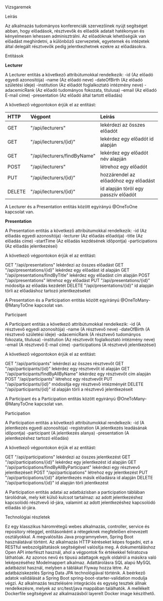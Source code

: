 Vizsgaremek

Leírás

Az alkalmazás tudományos konferenciák szervezőinek nyújt segítséget abban, hogy előadások, résztvevők és előadók
adatait hatékonyan és kényelmesen lehessen adminisztrálni. Az előadóknak lehetőségük van előadást meghirdetni, 
a különböző szervezetek, egyetemek és intézetek által delegált résztvevők pedig jelentkezhetnek ezekre az előadásokra.

Entitások

**Lecturer**

A Lecturer entitás a következő attribútumokkal rendelkezik:
-id (Az előadó egyedi azonosítója)
-name (Az előadó neve)
-dateOfBirth (Az előadó születési ideje)
-institution (Az előadót foglalkoztató intézmény neve)
-adacemicRank (Az előadó tudományos fokozata, titulusa)
-email (Az előadó E-mail címe)
-presentation (Az előadó által tartott előadás)

A következő végpontokon érjük el az entitást:


| HTTP   | Végpont                     | Leírás                                |
|:-------|:----------------------------|:--------------------------------------|
| GET    | "/api/lecturers"            | lekérdezi az összes előadót           |
| GET    | "/api/lecturers/{id}"       | lekérdez egy előadót id alapján       |
| GET    | "/api/lecturers/findByName" | lekérdez egy előadót név alapján      |
| POST   | "/api/lecturers"            | létrehoz egy előadót                  |
| PUT    | "/api/lecturers/{id}"       | hozzárendel az előadóhoz egy előadást |
| DELETE | "/api/lecturers/{id}"       | id alapján töröl egy passzív előadót  |

A Lecturer és a Presentation entitás között egyirányú @OneToOne kapcsolat van.


**Presentation**

A Presentation entitás a következő attribútumokkal rendelkezik:
-id (Az előadás egyedi azonosítója)
-lecturer (Az előadás előadója)
-title (Az előadás címe)
-startTime (Az előadás kezdésének időpontja)
-participations (Az előadás jelentkezései)

A következő végpontokon érjük el az entitást:

GET	    "/api/presentations"	           lekérdezi az összes előadást
GET	    "/api/presentations/{id}"	       lekérdez egy előadást id alapján
GET     "/api/presentations/findByTitle"   lekérdez egy előadást cím alapján
POST    "/api/presentations"	           létrehoz egy előadást
PUT	    "/api/presentations/{id}"	       módosítja az előadás kezdetét
DELETE	"/api/presentations/{id}"	       id alapján törli az előadáshoz tartozó jelentkezéseket

A Presentation és a Participation entitás között egyirányú @OneToMany-@ManyToOne kapcsolat van.


Participant

A Participant entitás a következő attribútumokkal rendelkezik:
-id (A résztvevő egyedi azonosítója)
-name (A résztvevő neve)
-dateOfBirth (A résztvevő születési ideje)
-adacemicRank (A résztvevő tudományos fokozata, titulusa)
-institution (Az résztvevőt foglalkoztató intézmény neve)
-email (A résztvevő E-mail címe)
-participations (A résztvevő jelentkezései)

A következő végpontokon érjük el az entitást:

GET	    "/api/participants"	                   lekérdezi az összes résztvevőt
GET	    "/api/participants/{id}"	           lekérdez egy résztvevőt id alapján
GET     "/api/participants/findByAllByName"    lekérdez egy résztvevőt cím alapján
POST    "/api/participants"	                   létrehoz egy résztvevőt
PUT	    "/api/participants/{id}"	           módosítja egy résztvevő intézményét
DELETE	"/api/participants/{id}"	           id alapján törli a résztvevő jelentkezéseit

A Participant és a Participation entitás között egyirányú @OneToMany-@ManyToOne kapcsolat van.

Participation

A Participation entitás a következő attribútumokkal rendelkezik:
-id (A jelentkezés egyedi azonosítója)
-registration (A jelentkezés leadásának időpontja)
-participant (A jelentkezés alanya)
-presentation (A jelentkezéshez tartozó előadás)

A következő végpontokon érjük el az entitást:



GET	    "/api/participations"	                        lekérdezi az összes jelentkezést
GET	    "/api/participations/{id}"	                    lekérdez egy jelentkezést id alapján
GET     "/api/participations/findByAllByParticipant"    lekérdezi egy résztvevő jelentkezéseit
POST    "/api/participations"	                        létrehoz egy jelentkezést
PUT	    "/api/participations/{id}"	                    átjelentkezés másik előadásra id alapján
DELETE	"/api/participations/{id}"	                    id alapján törli jelentkezést

A Participation entitás adatai az adatbázisban a participation táblában tárolódnak, mely két külső kulcsot tartalmaz:
az adott jelentkezéshez kapcsolódó résztvevő id-jára, valamint 
az adott jelentkezéshez kapcsolódó előadás id-jára.


Technológiai részletek

Ez egy klasszikus háromrétegű webes alkalmazás, controller, service és repository réteggel, entitásonként a rétegeknek 
megfelelően elnevezett osztályokkal. A megvalósítás Java programnyelven, Spring Boot használatával történt. 
Az alkalmazás HTTP kéréseket képes fogadni, ezt a RESTful webszolgáltatások segítségével valósítja meg. 
A dokumentáláshoz Open API interfészt használ, ahol a végpontok fix értékekkel feliratozva láthatóak. 
Az azonos nevű és típusú adattagok egyik oldalról a másikra való leképezéséhez Modelmappert alkalmaz.
Adattárolásra SQL alapú MySQL adatbázist használ, melyben a táblákat Flyway hozza létre. Az adatbáziskezelés 
Spring Data JPA technológiával történik. A beérkező adatok validálását a Spring Boot spring-boot-starter-validation 
modulja végzi. Az alkalmazás tesztelésére integrációs és egység tesztek állnak rendelkezésre, melyek az src/test/java 
mappában találhatók. A mellékelt Dockerfile segítségével az alkalmazásból layerelt Docker image készíthető.